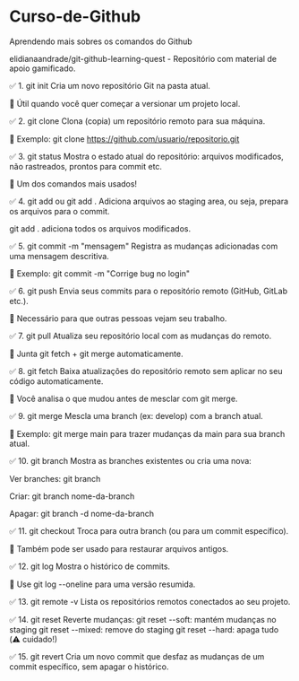# Curso-de-Github
Aprendendo mais sobres os comandos do Github

elidianaandrade/git-github-learning-quest - Repositório com material de apoio gamificado.

✅ 1. git init
Cria um novo repositório Git na pasta atual.

🧠 Útil quando você quer começar a versionar um projeto local.

✅ 2. git clone <url>
Clona (copia) um repositório remoto para sua máquina.

🧠 Exemplo: git clone https://github.com/usuario/repositorio.git

✅ 3. git status
Mostra o estado atual do repositório: arquivos modificados, não rastreados, prontos para commit etc.

🧠 Um dos comandos mais usados!

✅ 4. git add <arquivo> ou git add .
Adiciona arquivos ao staging area, ou seja, prepara os arquivos para o commit.

git add . adiciona todos os arquivos modificados.

✅ 5. git commit -m "mensagem"
Registra as mudanças adicionadas com uma mensagem descritiva.

🧠 Exemplo: git commit -m "Corrige bug no login"

✅ 6. git push
Envia seus commits para o repositório remoto (GitHub, GitLab etc.).

🧠 Necessário para que outras pessoas vejam seu trabalho.

✅ 7. git pull
Atualiza seu repositório local com as mudanças do remoto.

🧠 Junta git fetch + git merge automaticamente.

✅ 8. git fetch
Baixa atualizações do repositório remoto sem aplicar no seu código automaticamente.

🧠 Você analisa o que mudou antes de mesclar com git merge.

✅ 9. git merge <branch>
Mescla uma branch (ex: develop) com a branch atual.

🧠 Exemplo: git merge main para trazer mudanças da main para sua branch atual.

✅ 10. git branch
Mostra as branches existentes ou cria uma nova:

Ver branches: git branch

Criar: git branch nome-da-branch

Apagar: git branch -d nome-da-branch

✅ 11. git checkout <branch>
Troca para outra branch (ou para um commit específico).

🧠 Também pode ser usado para restaurar arquivos antigos.

✅ 12. git log
Mostra o histórico de commits.

🧠 Use git log --oneline para uma versão resumida.

✅ 13. git remote -v
Lista os repositórios remotos conectados ao seu projeto.

✅ 14. git reset
Reverte mudanças:
git reset --soft: mantém mudanças no staging
git reset --mixed: remove do staging
git reset --hard: apaga tudo (⚠️ cuidado!)

✅ 15. git revert <commit>
Cria um novo commit que desfaz as mudanças de um commit específico, sem apagar o histórico.
